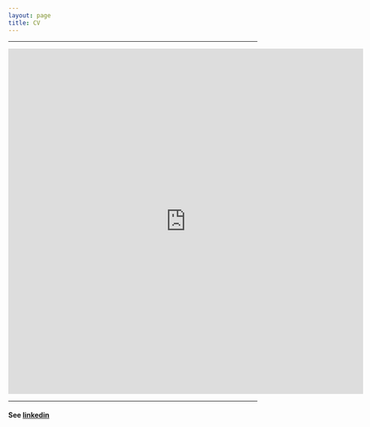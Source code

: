 ```yaml
---
layout: page
title: CV
---
```


---

<iframe src="https://docs.google.com/gview?url=https://geraldmc.github.io/assets/gmccollam_short_072716.pdf&embedded=true" style="width:718px; height:700px;" frameborder="0"></iframe>

---

#### See [linkedin](https://www.linkedin.com/in/geraldmc) 